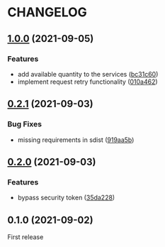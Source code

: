 # CHANGELOG

## [1.0.0](https://github.com/ABGEO/vaccination-py/compare/v0.2.1...v1.0.0) (2021-09-05)

### Features

* add available quantity to the services ([bc31c60](https://github.com/ABGEO/vaccination-py/commit/bc31c60785e234cdd0c22473b9002adeae79ae31))
* implement request retry functionality ([010a462](https://github.com/ABGEO/vaccination-py/commit/010a46253770a584ee29db021cd6310e8b7c07fb))

## [0.2.1](https://github.com/ABGEO/vaccination-py/compare/v0.2.0...v0.2.1) (2021-09-03)

### Bug Fixes

* missing requirements in sdist ([919aa5b](https://github.com/ABGEO/vaccination-py/commit/919aa5b2ad2fa71501ceb884c1ed556ddc18ee70))

## [0.2.0](https://github.com/ABGEO/vaccination-py/compare/v0.1.0...v0.2.0) (2021-09-03)

### Features

* bypass security token ([35da228](https://github.com/ABGEO/vaccination-py/commit/35da228b53db8167092fb34ab9b1e5ee183b0e07))

## 0.1.0 (2021-09-02)

First release
